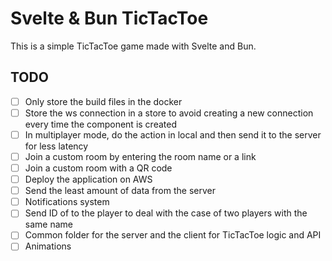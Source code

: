 # Svelte & Bun TicTacToe

This is a simple TicTacToe game made with Svelte and Bun.

## TODO
- [ ] Only store the build files in the docker
- [ ] Store the ws connection in a store to avoid creating a new connection 
every time the component is created
- [ ] In multiplayer mode, do the action in local and then send it to the server
for less latency
- [ ] Join a custom room by entering the room name or a link
- [ ] Join a custom room with a QR code
- [ ] Deploy the application on AWS
- [ ] Send the least amount of data from the server
- [ ] Notifications system
- [ ] Send ID of to the player to deal with the case of two players with the 
same name
- [ ] Common folder for the server and the client for TicTacToe logic and API
- [ ] Animations
